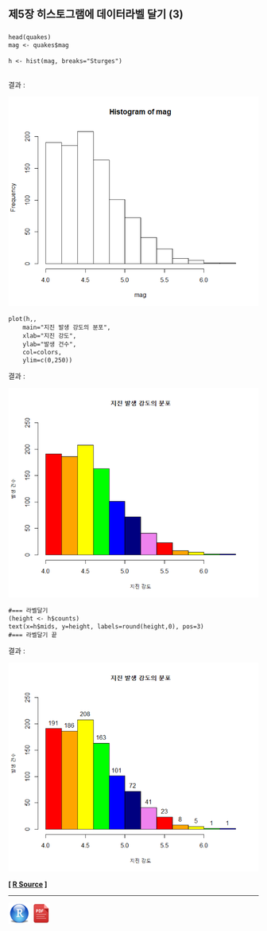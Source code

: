 ## 제5장 히스토그램에 데이터라벨 달기 (3)

##### 

```{r}
head(quakes)
mag <- quakes$mag

h <- hist(mag, breaks="Sturges")


```

결과 :

![1570061360541](images/1570061360541.png)

```{r}
plot(h,,
	main="지진 발생 강도의 분포", 
	xlab="지진 강도", 
	ylab="발생 건수",
	col=colors, 
	ylim=c(0,250))
```

결과 :

![1570061380519](images/1570061380519.png)

```{r}
#=== 라벨달기
(height <- h$counts)
text(x=h$mids, y=height, labels=round(height,0), pos=3)
#=== 라벨달기 끝
```

결과 :

![1570061416283](images/1570061416283.png)

**[ [R Source](source/ch_5_144_Labelling_the_Class.R) ]**



------

 <img src="images/R.png" alt="R" style="zoom:80%;" /> <img src="images/pdf_image.png" alt="pdf_image" style="zoom:80%;" />